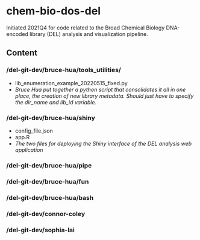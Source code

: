 # chem-bio-dos-del
Initiated 2021Q4 for code related to the Broad Chemical Biology DNA-encoded library (DEL) analysis and visualization pipeline.

## Content
### /del-git-dev/bruce-hua/tools_utilities/
- lib_enumeration_example_20220515_fixed.py
- 
     *Bruce Hua put together a python script that consolidates it all in one place, the creation of new library metadata. Should just have to specify the dir_name and lib_id variable.*
### /del-git-dev/bruce-hua/shiny
- config_file.json
- app.R
- 
    *The two files for deploying the Shiny interface of the DEL analysis web application*
### /del-git-dev/bruce-hua/pipe
### /del-git-dev/bruce-hua/fun
### /del-git-dev/bruce-hua/bash
### /del-git-dev/connor-coley
### /del-git-dev/sophia-lai

